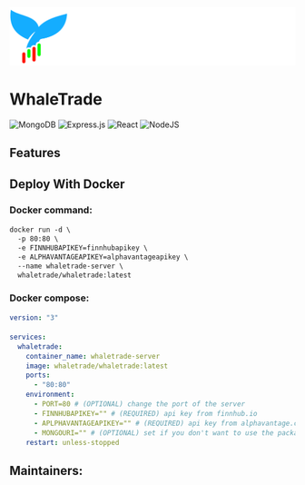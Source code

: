 ![ProjectLogo](https://github.com/LoganBrinsmead/WhaleTrade/blob/dev/front-end/src/component/logo/typelogo-full-color_white.png)
# WhaleTrade


![MongoDB](https://img.shields.io/badge/MongoDB-%234ea94b.svg?style=for-the-badge&logo=mongodb&logoColor=white)
![Express.js](https://img.shields.io/badge/express.js-%23404d59.svg?style=for-the-badge&logo=express&logoColor=%2361DAFB)
![React](https://img.shields.io/badge/react-%2320232a.svg?style=for-the-badge&logo=react&logoColor=%2361DAFB)
![NodeJS](https://img.shields.io/badge/node.js-6DA55F?style=for-the-badge&logo=node.js&logoColor=white)
## Features

## Deploy With Docker
### Docker command:
```shell
docker run -d \
  -p 80:80 \
  -e FINNHUBAPIKEY=finnhubapikey \
  -e ALPHAVANTAGEAPIKEY=alphavantageapikey \
  --name whaletrade-server \
  whaletrade/whaletrade:latest
```
### Docker compose:
```yaml
version: "3"

services:
  whaletrade:
    container_name: whaletrade-server
    image: whaletrade/whaletrade:latest
    ports:
      - "80:80"
    environment:
      - PORT=80 # (OPTIONAL) change the port of the server
      - FINNHUBAPIKEY="" # (REQUIRED) api key from finnhub.io
      - APLPHAVANTAGEAPIKEY="" # (REQUIRED) api key from alphavantage.co
      - MONGOURI="" # (OPTIONAL) set if you don't want to use the packaged database
    restart: unless-stopped

```
## Maintainers:
